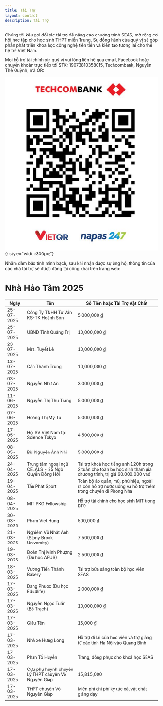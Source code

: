 ```yaml
---
title: Tài Trợ
layout: contact
description: Tài Trợ
---
```


Chúng tôi kêu gọi đối tác tài trợ để nâng cao chương trình SEAS, mở rộng cơ hội học tập cho học sinh THPT miền Trung. Sự đồng hành của quý vị sẽ góp phần phát triển khoa học công nghệ tiên tiến và kiến tạo tương lai cho thế hệ trẻ Việt Nam.

Mọi hỗ trợ tài chính xin quý vị vui lòng liên hệ qua email, Facebook hoặc chuyển khoản trực tiếp tới STK: 19073810358015, Techcombank, Nguyễn Thế Quỳnh, mã QR:

![Bank Info](/images/bank/bank_info.jpg){: style="width:300px;"}

Nhằm đảm bảo tính minh bạch, sau khi nhận được sự ủng hộ, thông tin của các nhà tài trợ sẽ được đăng tải công khai trên trang web:

# Nhà Hảo Tâm 2025

| Ngày | Tên | Số Tiền hoặc Tài Trợ Vật Chất|
|---------|---------|-----------------|
| 25-07-2025 | Công Ty TNHH Tư Vấn KS-TK Hoành Sơn | 5,000,000 ₫ |
| 25-07-2025 | UBND Tỉnh Quảng Trị | 10,000,000 ₫ |
| 23-07-2025 | Mrs. Tuyết Lê | 10,000,000 ₫ |
| 13-07-2025 | Cấn Thành Trung | 10,000,000 ₫ |
| 03-07-2025 | Nguyễn Như An | 3,000,000 ₫ |
| 11-06-2025 | Nguyễn Thị Thu Trang | 5,000,000 ₫ |
| 07-06-2025 | Hoàng Thị Mỹ Tú | 5,000,000 ₫ |
| 17-05-2025 | Hội SV Việt Nam tại Science Tokyo| 4,500,000 ₫ |
| 08-05-2025 | Bùi Nguyễn Ánh Nhi | 5,000,000 ₫ |
| 24-04-2025 | Trung tâm ngoại ngữ CELALS - 35 Ngô Quyền Đồng Hới | Tài trợ khoá học tiếng anh 120h trong 2 tuần cho toàn bộ học sinh tham gia chương trình, trị giá 60.000.000 vnđ|
| 19-04-2025 | Tấn Phát Sport | Toàn bộ áo quần, mũ, phù hiệu, ngoài ra còn hỗ trợ nước uống và hỗ trợ thêm trong chuyến đi Phong Nha |
| 08-04-2025 | MIT PKG Fellowship | Hỗ trợ tài chính cho học sinh MIT trong BTC |
| 30-03-2025 | Pham Viet Hung | 500,000 ₫ |
| 21-03-2025 | Nghiêm Vũ Nhật Anh (Stony Brook University) | 7,500,000 ₫ |
| 19-03-2025 | Đoàn Thị Minh Phượng (Du học APUS) | 2,500,000 ₫ |
| 18-03-2025 | Vương Tiến Thành Bakery | Tài trợ bữa sáng toàn bộ học viên SEAS |
| 17-03-2025 | Dang Phuoc (Du học Edu4life) | 2,000,000 ₫ |
| 17-03-2025 | Nguyễn Ngọc Tuấn (Bố Trạch) | 10,000,000 ₫ |
| 17-03-2025 | Giấu Tên | 15,000 ₫ |
| 17-03-2025 | Nhà xe Hưng Long | Hỗ trợ đi lại của học viên và trợ giảng từ các tỉnh Hà Nội vào Quảng Bình |
| 17-03-2025 | Phan Tố Huyền | Trang, đồng phục cho khoá học SEAS |
| 17-03-2025 | Cựu phụ huynh chuyên Lý THPT chuyên Võ Nguyên Giáp | 15,815,000 |
| 17-03-2025 | THPT chuyên Võ Nguyên Giáp | Miễn phí chi phí ký túc xá, vật chất giảng dạy |
